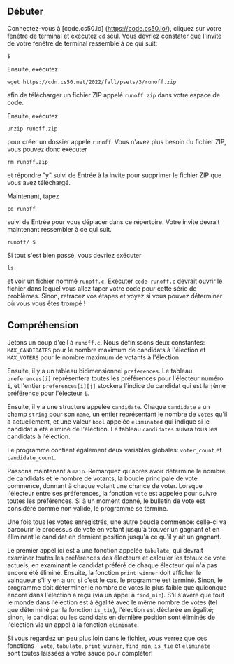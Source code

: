 Débuter
-------

Connectez-vous à [code.cs50.io] (https://code.cs50.io/), cliquez sur votre fenêtre de terminal et exécutez `cd` seul. Vous devriez constater que l'invite de votre fenêtre de terminal ressemble à ce qui suit:

    $
    

Ensuite, exécutez

    wget https://cdn.cs50.net/2022/fall/psets/3/runoff.zip
    

afin de télécharger un fichier ZIP appelé `runoff.zip` dans votre espace de code.

Ensuite, exécutez

    unzip runoff.zip
    

pour créer un dossier appelé `runoff`. Vous n'avez plus besoin du fichier ZIP, vous pouvez donc exécuter

    rm runoff.zip
    

et répondre "y" suivi de Entrée à la invite pour supprimer le fichier ZIP que vous avez téléchargé.

Maintenant, tapez

    cd runoff
    

suivi de Entrée pour vous déplacer dans ce répertoire. Votre invite devrait maintenant ressembler à ce qui suit.

    runoff/ $
    

Si tout s'est bien passé, vous devriez exécuter

    ls
    

et voir un fichier nommé `runoff.c`. Exécuter `code runoff.c` devrait ouvrir le fichier dans lequel vous allez taper votre code pour cette série de problèmes. Sinon, retracez vos étapes et voyez si vous pouvez déterminer où vous vous êtes trompé !

Compréhension
--------------

Jetons un coup d'œil à `runoff.c`. Nous définissons deux constantes: `MAX_CANDIDATES` pour le nombre maximum de candidats à l'élection et `MAX_VOTERS` pour le nombre maximum de votants à l'élection.

Ensuite, il y a un tableau bidimensionnel `preferences`. Le tableau `preferences[i]` représentera toutes les préférences pour l'électeur numéro `i`, et l'entier `preferences[i][j]` stockera l'indice du candidat qui est la `j`ème préférence pour l'électeur `i`.

Ensuite, il y a une structure appelée `candidate`. Chaque `candidate` a un champ `string` pour son `name`, un entier représentant le nombre de `votes` qu'il a actuellement, et une valeur `bool` appelée `eliminated` qui indique si le candidat a été éliminé de l'élection. Le tableau `candidates` suivra tous les candidats à l'élection.

Le programme contient également deux variables globales: `voter_count` et `candidate_count`.

Passons maintenant à `main`. Remarquez qu'après avoir déterminé le nombre de candidats et le nombre de votants, la boucle principale de vote commence, donnant à chaque votant une chance de voter. Lorsque l'électeur entre ses préférences, la fonction `vote` est appelée pour suivre toutes les préférences. Si à un moment donné, le bulletin de vote est considéré comme non valide, le programme se termine.

Une fois tous les votes enregistrés, une autre boucle commence: celle-ci va parcourir le processus de vote en votant jusqu'à trouver un gagnant et en éliminant le candidat en dernière position jusqu'à ce qu'il y ait un gagnant.

Le premier appel ici est à une fonction appelée `tabulate`, qui devrait examiner toutes les préférences des électeurs et calculer les totaux de vote actuels, en examinant le candidat préféré de chaque électeur qui n'a pas encore été éliminé. Ensuite, la fonction `print_winner` doit afficher le vainqueur s'il y en a un; si c'est le cas, le programme est terminé. Sinon, le programme doit déterminer le nombre de votes le plus faible que quiconque encore dans l'élection a reçu (via un appel à `find_min`). S'il s'avère que tout le monde dans l'élection est à égalité avec le même nombre de votes (tel que déterminé par la fonction `is_tie`), l'élection est déclarée en égalité; sinon, le candidat ou les candidats en dernière position sont éliminés de l'élection via un appel à la fonction `eliminate`.

Si vous regardez un peu plus loin dans le fichier, vous verrez que ces fonctions - `vote`, `tabulate`, `print_winner`, `find_min`, `is_tie` et `eliminate` - sont toutes laissées à votre sauce pour compléter!